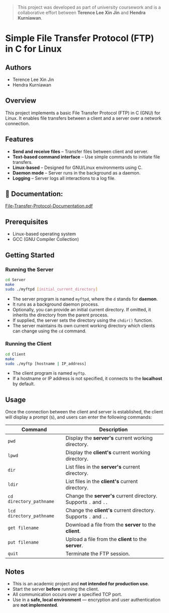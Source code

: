 > This project was developed as part of university coursework and is a collaborative effort between **Terence Lee Xin Jin** and **Hendra Kurniawan**.

# Simple File Transfer Protocol (FTP) in C for Linux

## Authors
- Terence Lee Xin Jin
- Hendra Kurniawan

## Overview
This project implements a basic File Transfer Protocol (FTP) in C (GNU) for Linux. It enables file transfers between a client and a server over a network connection.

## Features
- **Send and receive files** – Transfer files between client and server.
- **Text-based command interface** – Use simple commands to initiate file transfers.
- **Linux-based** – Designed for GNU/Linux environments using C.
- **Daemon mode** – Server runs in the background as a daemon.
- **Logging** – Server logs all interactions to a log file.

## 📄 **Documentation:** 
[File-Transfer-Protocol-Documentation.pdf](https://github.com/user-attachments/files/20023767/File-Transfer-Protocol-Documentation.pdf)

## Prerequisites
- Linux-based operating system
- GCC (GNU Compiler Collection)

## Getting Started

### Running the Server

```bash
cd Server
make
sudo ./myftpd [initial_current_directory]
```

- The server program is named `myftpd`, where the `d` stands for **daemon**.
- It runs as a background daemon process.
- Optionally, you can provide an initial current directory. If omitted, it inherits the directory from the parent process.
- If supplied, the server sets the directory using the `chdir()` function.
- The server maintains its own current working directory which clients can change using the `cd` command.

### Running the Client

```bash
cd Client
make
sudo ./myftp [hostname | IP_address]
```

- The client program is named `myftp`.
- If a hostname or IP address is not specified, it connects to the **localhost** by default.

## Usage

Once the connection between the client and server is established, the client will display a prompt (`$`), and users can enter the following commands:

| Command                  | Description |
|--------------------------|-------------|
| `pwd`                    | Display the **server's** current working directory. |
| `lpwd`                   | Display the **client's** current working directory. |
| `dir`                    | List files in the **server's** current directory. |
| `ldir`                   | List files in the **client's** current directory. |
| `cd directory_pathname`  | Change the **server's** current directory. Supports `.` and `..` |
| `lcd directory_pathname` | Change the **client's** current directory. Supports `.` and `..` |
| `get filename`           | Download a file from the **server** to the **client**. |
| `put filename`           | Upload a file from the **client** to the **server**. |
| `quit`                   | Terminate the FTP session. |

## Notes
- This is an academic project and **not intended for production use**.
- Start the server **before** running the client.
- All communication occurs over a specified TCP port.
- Use in a **safe, local environment** — encryption and user authentication are **not implemented**.

